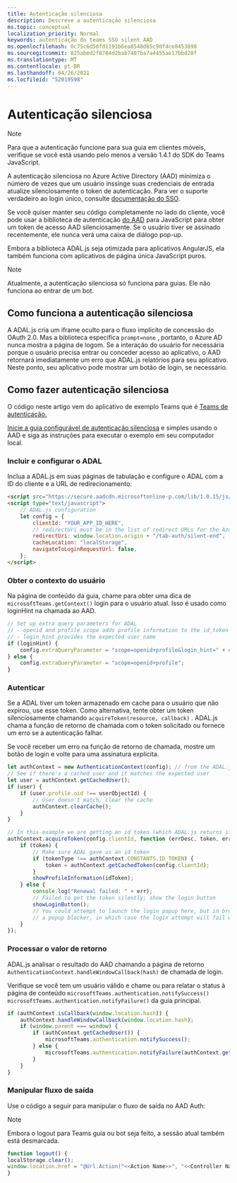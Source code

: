 ```yaml
---
title: Autenticação silenciosa
description: Descreve a autenticação silenciosa
ms.topic: conceptual
localization_priority: Normal
keywords: autenticação do teams SSO silent AAD
ms.openlocfilehash: 0c75c6d50fd1191b6ea8548d65c9df4ce8453898
ms.sourcegitcommit: 825abed2f8784d2bab7407ba7a4455ae17bbd28f
ms.translationtype: MT
ms.contentlocale: pt-BR
ms.lasthandoff: 04/26/2021
ms.locfileid: "52019598"
---
```

# <a name="silent-authentication"></a>Autenticação silenciosa

> [!NOTE]
> Para que a autenticação funcione para sua guia em clientes móveis, verifique se você está usando pelo menos a versão 1.4.1 do SDK do Teams JavaScript.

A autenticação silenciosa no Azure Active Directory (AAD) minimiza o número de vezes que um usuário inssinge suas credenciais de entrada atualize silenciosamente o token de autenticação. Para ver o suporte verdadeiro ao login único, consulte [documentação do SSO](~/tabs/how-to/authentication/auth-aad-sso.md).

Se você quiser manter seu código completamente no lado do cliente, você pode usar a biblioteca de autenticação [do AAD](/azure/active-directory/develop/active-directory-authentication-libraries) para JavaScript para obter um token de acesso AAD silenciosamente. Se o usuário tiver se assinado recentemente, ele nunca verá uma caixa de diálogo pop-up.

Embora a biblioteca ADAL.js seja otimizada para aplicativos AngularJS, ela também funciona com aplicativos de página única JavaScript puros.

> [!NOTE]
> Atualmente, a autenticação silenciosa só funciona para guias. Ele não funciona ao entrar de um bot.

## <a name="how-silent-authentication-works"></a>Como funciona a autenticação silenciosa

A ADAL.js cria um iframe oculto para o fluxo implícito de concessão do OAuth 2.0. Mas a biblioteca especifica `prompt=none` , portanto, o Azure AD nunca mostra a página de logom. Se a interação do usuário for necessária porque o usuário precisa entrar ou conceder acesso ao aplicativo, o AAD retornará imediatamente um erro que ADAL.js relatórios para seu aplicativo. Neste ponto, seu aplicativo pode mostrar um botão de login, se necessário.

## <a name="how-to-do-silent-authentication"></a>Como fazer autenticação silenciosa

O código neste artigo vem do aplicativo de exemplo Teams que é [Teams de autenticação.](https://github.com/OfficeDev/Microsoft-Teams-Samples/blob/main/samples/app-auth/nodejs/src/views/tab/silent/silent.hbs)

[Inicie a guia configurável de autenticação silenciosa](https://github.com/OfficeDev/Microsoft-Teams-Samples/tree/main/samples/tab-channel-group-config-page-auth/csharp) e simples usando o AAD e siga as instruções para executar o exemplo em seu computador local.

### <a name="include-and-configure-adal"></a>Incluir e configurar o ADAL

Inclua a ADAL.js em suas páginas de tabulação e configure o ADAL com a ID do cliente e a URL de redirecionamento:

```html
<script src="https://secure.aadcdn.microsoftonline-p.com/lib/1.0.15/js/adal.min.js" integrity="sha384-lIk8T3uMxKqXQVVfFbiw0K/Nq+kt1P3NtGt/pNexiDby2rKU6xnDY8p16gIwKqgI" crossorigin="anonymous"></script>
<script type="text/javascript">
    // ADAL.js configuration
    let config = {
        clientId: "YOUR_APP_ID_HERE",
        // redirectUri must be in the list of redirect URLs for the Azure AD app
        redirectUri: window.location.origin + "/tab-auth/silent-end",
        cacheLocation: "localStorage",
        navigateToLoginRequestUrl: false,
    };
</script>
```

### <a name="get-the-user-context"></a>Obter o contexto do usuário

Na página de conteúdo da guia, chame para obter uma dica de `microsoftTeams.getContext()` login para o usuário atual. Isso é usado como loginHint na chamada ao AAD.

```javascript
// Set up extra query parameters for ADAL
// - openid and profile scope adds profile information to the id_token
// - login_hint provides the expected user name
if (loginHint) {
    config.extraQueryParameter = "scope=openid+profile&login_hint=" + encodeURIComponent(loginHint);
} else {
    config.extraQueryParameter = "scope=openid+profile";
}
```

### <a name="authenticate"></a>Autenticar

Se a ADAL tiver um token armazenado em cache para o usuário que não expirou, use esse token. Como alternativa, tente obter um token silenciosamente chamando `acquireToken(resource, callback)` . ADAL.js chama a função de retorno de chamada com o token solicitado ou fornece um erro se a autenticação falhar.

Se você receber um erro na função de retorno de chamada, mostre um botão de login e volte para uma assinatura explícita.

```javascript
let authContext = new AuthenticationContext(config); // from the ADAL.js library
// See if there's a cached user and it matches the expected user
let user = authContext.getCachedUser();
if (user) {
    if (user.profile.oid !== userObjectId) {
        // User doesn't match, clear the cache
        authContext.clearCache();
    }
}

// In this example we are getting an id token (which ADAL.js returns if we ask for resource = clientId)
authContext.acquireToken(config.clientId, function (errDesc, token, err, tokenType) {
    if (token) {
        // Make sure ADAL gave us an id token
        if (tokenType !== authContext.CONSTANTS.ID_TOKEN) {
            token = authContext.getCachedToken(config.clientId);
        }
        showProfileInformation(idToken);
    } else {
        console.log("Renewal failed: " + err);
        // Failed to get the token silently; show the login button
        showLoginButton();
        // You could attempt to launch the login popup here, but in browsers this could be blocked by
        // a popup blocker, in which case the login attempt will fail with the reason FailedToOpenWindow.
    }
});
```

### <a name="process-the-return-value"></a>Processar o valor de retorno

ADAL.js analisar o resultado do AAD chamando a página de retorno `AuthenticationContext.handleWindowCallback(hash)` de chamada de login.

Verifique se você tem um usuário válido e chame ou para relatar o status à página de conteúdo `microsoftTeams.authentication.notifySuccess()` `microsoftTeams.authentication.notifyFailure()` da guia principal.

```javascript
if (authContext.isCallback(window.location.hash)) {
    authContext.handleWindowCallback(window.location.hash);
    if (window.parent === window) {
        if (authContext.getCachedUser()) {
            microsoftTeams.authentication.notifySuccess();
        } else {
            microsoftTeams.authentication.notifyFailure(authContext.getLoginError());
        }
    }
}
```

### <a name="handle-sign-out-flow"></a>Manipular fluxo de saída

Use o código a seguir para manipular o fluxo de saída no AAD Auth:

> [!NOTE]
> Embora o logout para Teams guia ou bot seja feito, a sessão atual também está desmarcada.

```javascript
function logout() {
localStorage.clear();
window.location.href = "@Url.Action("<<Action Name>>", "<<Controller Name>>")";
}
```
